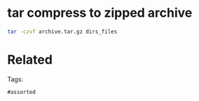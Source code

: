 # tar compress to zipped archive
```bash
tar -czvf archive.tar.gz dirs_files
```

# Related


Tags:

    #assorted

